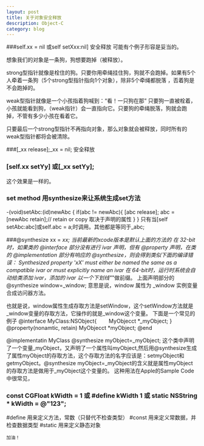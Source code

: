 ```yaml
---
layout: post
title: 关于对象安全释放
description: Object-C
category: blog
---
```

###self.xx = nil 或self setXxx:nil]
安全释放
可能有个例子形容是妥当的。

想象我们的对象是一条狗，狗想要跑掉（被释放）。

strong型指针就像是栓住的狗。只要你用牵绳挂住狗，狗就不会跑掉。如果有5个人牵着一条狗（5个strong型指针指向1个对象），除非5个牵绳都脱落 ，否着狗是不会跑掉的。

weak型指针就像是一个小孩指着狗喊到：“看！一只狗在那” 只要狗一直被栓着，小孩就能看到狗，（weak指针）会一直指向它。只要狗的牵绳脱落，狗就会跑掉，不管有多少小孩在看着它。

只要最后一个strong型指针不再指向对象，那么对象就会被释放，同时所有的weak型指针都将会被清除。


###[_xx release];_xx = nil;
安全释放


### [self.xx  setYy] 或[_xx setYy];
这个效果是一样的。

### set method 用synthesize来让系统生成set方法
-(void)setAbc:(id)newAbc
{
	if(abc != newAbc){
		[abc release];
		abc = [newAbc retain];// retain or copy 取决于声明的属性
	}
}
只有当[self setAbc:abc]或self.abc = a;时调用。其他都是等同于_abc;

###@synthesize xx = _xx;
当前最新的xcode版本是默认上面的方法的
在 32-bit 时，如果类的 @interface 部分没有进行 ivar 声明，但有 @property 声明，在类的 @implementation 部分有响应的 @synthesize，则会得到类似下面的编译错误：
Synthesized property 'xX' must either be named the same as a compatible ivar or must explicitly name an ivar
在 64-bit时，运行时系统会自动给类添加 ivar，添加的 ivar 以一个下划线"_"做前缀。
上面声明部分的 @synthesize window=_window; 意思是说，window 属性为 _window 实例变量合成访问器方法。

也就是说，window属性生成存取方法是setWindow，这个setWindow方法就是_window变量的存取方法，它操作的就是_window这个变量。
下面是一个常见的例子
@interface MyClass:NSObject{
　　MyObjecct *_myObject;
}
@property(nonamtic, retain) MyObjecct *myObject;
@end

@implementatin MyClass
@synthesize myObject=_myObject;
这个类中声明了一个变量_myObject，又声明了一个属性叫myObject,然后用@synthesize生成了属性myObject的存取方法，这个存取方法的名字应该是：setmyObject和getmyObject。@synthesize myObject=_myObject的含义就是属性myObject的存取方法是做用于_myObject这个变量的。
这种用法在Apple的Sample Code中很常见，



### const CGFloat kWidth = 1  或 #define  kWidth 1 或 static NSString * kWidth = @"123";
#define 用来定义方法，常数（只替代不检查类型）
#const  用来定义常数据，并检查数据类型
#static 用来定义静态对象

```
加油！
```
